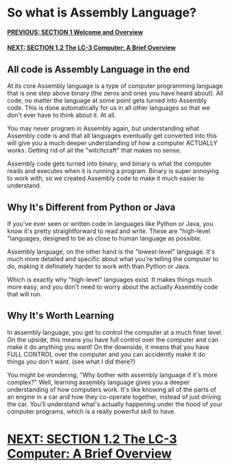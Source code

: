 # So what is Assembly Language?
#### [PREVIOUS: SECTION 1 Welcome and Overview](/docs/1_Introduction.md)
#### [NEXT: SECTION 1.2 The LC-3 Computer: A Brief Overview](/docs/1.2_LC-3-Computer-Brief-Overview.md)

## All code is Assembly Language in the end
At its core Assembly language is a type of computer programming language that is one step above binary (the zeros and ones you have heard about). All code, no matter the language at some point gets turned into Assembly code. This is done automatically for us in all other languages so that we don't ever have to think about it. At all. 

You may never program in Assembly again, but understanding what Assembly code is and that all languages eventually get converted into this will give you a much deeper understanding of how a computer ACTUALLY works. Getting rid of all the "witchcraft" that makes no sense. 

Assembly code gets turned into binary, and binary is what the computer reads and executes when it is running a program. Binary is super annoying to work with, so we created Assembly code to make it much easier to understand.

## Why It's Different from Python or Java
If you've ever seen or written code in languages like Python or Java, you know it's pretty straightforward to read and write. These are "high-level "languages, designed to be as close to human language as possible. 

Assembly language, on the other hand is the "lowest-level" language. It's much more detailed and specific about what you're telling the computer to do, making it definately harder to work with than Python or Java.

Which is exactly why "high-level" languages exist. It makes things much more easy, and you don't need to worry about the actually Assembly code that will run.

## Why It's Worth Learning
In assembly language, you get to control the computer at a much finer level. On the upside, this means you have full control over the computer and can make it do anything you want! On the downside, it means that you have FULL CONTROL over the computer and you can accidently make it do things you don't want. (see what I did there?)

You might be wondering, "Why bother with assembly language if it's more complex?" Well, learning assembly language gives you a deeper understanding of how computers work. It's like knowing all of the parts of an engine in a car and how they co-operate together, instead of just driving the car. You'll understand what's actually happening under the hood of your computer programs, which is a really powerful skill to have.

# [NEXT: SECTION 1.2 The LC-3 Computer: A Brief Overview](/docs/1.2_LC-3-Computer-Brief-Overview.md)